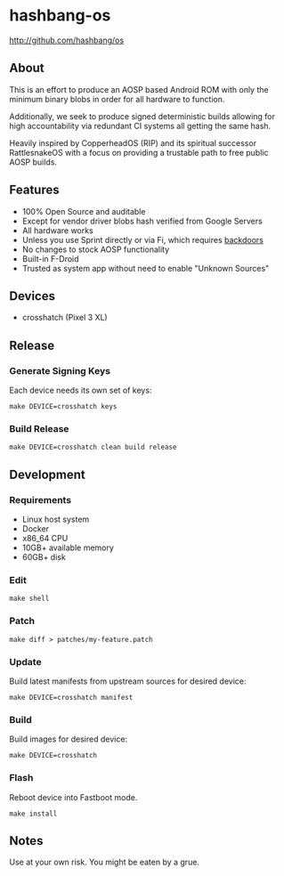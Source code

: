 # hashbang-os #

<http://github.com/hashbang/os>

## About ##

This is an effort to produce an AOSP based Android ROM with only the minimum
binary blobs in order for all hardware to function.

Additionally, we seek to produce signed deterministic builds allowing for high
accountability via redundant CI systems all getting the same hash.

Heavily inspired by CopperheadOS (RIP) and its spiritual successor
RattlesnakeOS with a focus on providing a trustable path to free public AOSP
builds.

## Features ##

 * 100% Open Source and auditable
  * Except for vendor driver blobs hash verified from Google Servers
 * All hardware works
  * Unless you use Sprint directly or via Fi, which requires [backdoors][1]
 * No changes to stock AOSP functionality
 * Built-in F-Droid
  * Trusted as system app without need to enable "Unknown Sources"

[1]: https://gist.github.com/thestinger/171b5ffdc54a50ee44497028aa137ed8

## Devices ##

  * crosshatch (Pixel 3 XL)

## Release ##

### Generate Signing Keys ###

Each device needs its own set of keys:
```
make DEVICE=crosshatch keys
```

### Build Release  ###
```
make DEVICE=crosshatch clean build release
```

## Development ##

### Requirements ###

 * Linux host system
 * Docker
 * x86_64 CPU
 * 10GB+ available memory
 * 60GB+ disk

### Edit ###

```
make shell
```

### Patch ###
```
make diff > patches/my-feature.patch
```

### Update ###

Build latest manifests from upstream sources for desired device:
```
make DEVICE=crosshatch manifest
```

### Build ###

Build images for desired device:
```
make DEVICE=crosshatch
```

### Flash ###

Reboot device into Fastboot mode.

```
make install
```

## Notes ##

Use at your own risk. You might be eaten by a grue.
